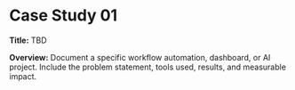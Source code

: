 # Case Study 01

**Title:** TBD

**Overview:** Document a specific workflow automation, dashboard, or AI project.
Include the problem statement, tools used, results, and measurable impact.

